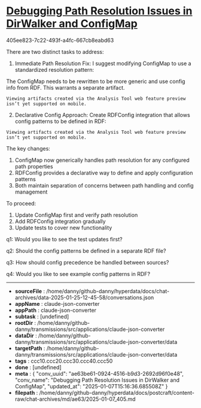 # [Debugging Path Resolution Issues in DirWalker and ConfigMap](https://claude.ai/chat/ae63be61-0924-4516-b9d3-2692d96f0e48)

405ee823-7c22-493f-a4fc-667cb8eabd63

 There are two distinct tasks to address:

1. Immediate Path Resolution Fix:
I suggest modifying ConfigMap to use a standardized resolution pattern:

<antThinking>The ConfigMap needs to be rewritten to be more generic and use config info from RDF. This warrants a separate artifact.</antThinking>
```
Viewing artifacts created via the Analysis Tool web feature preview isn’t yet supported on mobile.
```



2. Declarative Config Approach:
Create RDFConfig integration that allows config patterns to be defined in RDF:
```
Viewing artifacts created via the Analysis Tool web feature preview isn’t yet supported on mobile.
```



The key changes:

1. ConfigMap now generically handles path resolution for any configured path properties
2. RDFConfig provides a declarative way to define and apply configuration patterns
3. Both maintain separation of concerns between path handling and config management

To proceed:

1. Update ConfigMap first and verify path resolution
2. Add RDFConfig integration gradually
3. Update tests to cover new functionality

q1: Would you like to see the test updates first?

q2: Should the config patterns be defined in a separate RDF file?

q3: How should config precedence be handled between sources?

q4: Would you like to see example config patterns in RDF?

---

* **sourceFile** : /home/danny/github-danny/hyperdata/docs/chat-archives/data-2025-01-25-12-45-58/conversations.json
* **appName** : claude-json-converter
* **appPath** : claude-json-converter
* **subtask** : [undefined]
* **rootDir** : /home/danny/github-danny/transmissions/src/applications/claude-json-converter
* **dataDir** : /home/danny/github-danny/transmissions/src/applications/claude-json-converter/data
* **targetPath** : /home/danny/github-danny/transmissions/src/applications/claude-json-converter/data
* **tags** : ccc10.ccc20.ccc30.ccc40.ccc50
* **done** : [undefined]
* **meta** : {
  "conv_uuid": "ae63be61-0924-4516-b9d3-2692d96f0e48",
  "conv_name": "Debugging Path Resolution Issues in DirWalker and ConfigMap",
  "updated_at": "2025-01-07T15:16:36.685508Z"
}
* **filepath** : /home/danny/github-danny/hyperdata/docs/postcraft/content-raw/chat-archives/md/ae63/2025-01-07_405.md